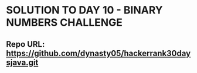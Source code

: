 # SOLUTION TO DAY 10 - BINARY NUMBERS CHALLENGE
## Repo URL: https://github.com/dynasty05/hackerrank30daysjava.git ##